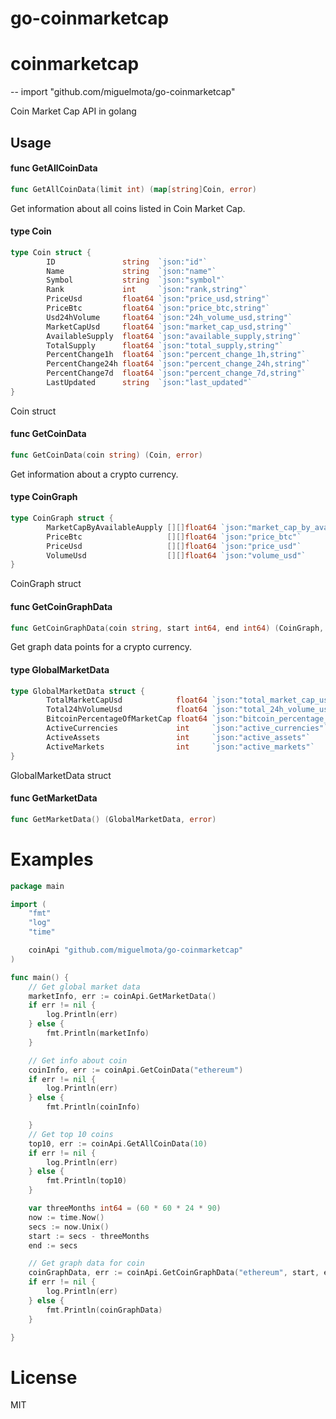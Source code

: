 # go-coinmarketcap

# coinmarketcap
--
    import "github.com/miguelmota/go-coinmarketcap"

Coin Market Cap API in golang

## Usage

#### func  GetAllCoinData

```go
func GetAllCoinData(limit int) (map[string]Coin, error)
```
Get information about all coins listed in Coin Market Cap.

#### type Coin

```go
type Coin struct {
        ID               string  `json:"id"`
        Name             string  `json:"name"`
        Symbol           string  `json:"symbol"`
        Rank             int     `json:"rank,string"`
        PriceUsd         float64 `json:"price_usd,string"`
        PriceBtc         float64 `json:"price_btc,string"`
        Usd24hVolume     float64 `json:"24h_volume_usd,string"`
        MarketCapUsd     float64 `json:"market_cap_usd,string"`
        AvailableSupply  float64 `json:"available_supply,string"`
        TotalSupply      float64 `json:"total_supply,string"`
        PercentChange1h  float64 `json:"percent_change_1h,string"`
        PercentChange24h float64 `json:"percent_change_24h,string"`
        PercentChange7d  float64 `json:"percent_change_7d,string"`
        LastUpdated      string  `json:"last_updated"`
}
```

Coin struct

#### func  GetCoinData

```go
func GetCoinData(coin string) (Coin, error)
```
Get information about a crypto currency.

#### type CoinGraph

```go
type CoinGraph struct {
        MarketCapByAvailableAupply [][]float64 `json:"market_cap_by_available_supply"`
        PriceBtc                   [][]float64 `json:"price_btc"`
        PriceUsd                   [][]float64 `json:"price_usd"`
        VolumeUsd                  [][]float64 `json:"volume_usd"`
}
```

CoinGraph struct

#### func  GetCoinGraphData

```go
func GetCoinGraphData(coin string, start int64, end int64) (CoinGraph, error)
```
Get graph data points for a crypto currency.

#### type GlobalMarketData

```go
type GlobalMarketData struct {
        TotalMarketCapUsd            float64 `json:"total_market_cap_usd"`
        Total24hVolumeUsd            float64 `json:"total_24h_volume_usd"`
        BitcoinPercentageOfMarketCap float64 `json:"bitcoin_percentage_of_market_cap"`
        ActiveCurrencies             int     `json:"active_currencies"`
        ActiveAssets                 int     `json:"active_assets"`
        ActiveMarkets                int     `json:"active_markets"`
}
```

GlobalMarketData struct

#### func  GetMarketData

```go
func GetMarketData() (GlobalMarketData, error)
```

# Examples

```go
package main

import (
	"fmt"
	"log"
	"time"

	coinApi "github.com/miguelmota/go-coinmarketcap"
)

func main() {
	// Get global market data
	marketInfo, err := coinApi.GetMarketData()
	if err != nil {
		log.Println(err)
	} else {
		fmt.Println(marketInfo)
	}

	// Get info about coin
	coinInfo, err := coinApi.GetCoinData("ethereum")
	if err != nil {
		log.Println(err)
	} else {
		fmt.Println(coinInfo)

	}
	// Get top 10 coins
	top10, err := coinApi.GetAllCoinData(10)
	if err != nil {
		log.Println(err)
	} else {
		fmt.Println(top10)
	}

	var threeMonths int64 = (60 * 60 * 24 * 90)
	now := time.Now()
	secs := now.Unix()
	start := secs - threeMonths
	end := secs

	// Get graph data for coin
	coinGraphData, err := coinApi.GetCoinGraphData("ethereum", start, end)
	if err != nil {
		log.Println(err)
	} else {
		fmt.Println(coinGraphData)
	}

}
```

# License

MIT